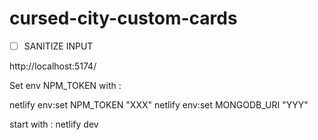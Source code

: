 # cursed-city-custom-cards

-[ ] SANITIZE INPUT

http://localhost:5174/

Set env NPM_TOKEN with :

netlify env:set NPM_TOKEN "XXX"
netlify env:set MONGODB_URI "YYY"

start with : netlify dev
